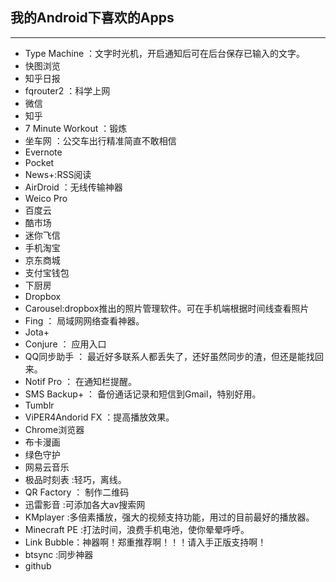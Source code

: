 ## 我的Android下喜欢的Apps
-----
+ Type Machine ：文字时光机，开启通知后可在后台保存已输入的文字。
+ 快图浏览
+ 知乎日报
+ fqrouter2 ：科学上网
+ 微信
+ 知乎
+ 7 Minute Workout ：锻炼
+ 坐车网 ：公交车出行精准简直不敢相信
+ Evernote
+ Pocket
+ News+:RSS阅读
+ AirDroid ：无线传输神器
+ Weico Pro
+ 百度云
+ 酷市场
+ 迷你飞信
+ 手机淘宝
+ 京东商城
+ 支付宝钱包
+ 下厨房
+ Dropbox
+ Carousel:dropbox推出的照片管理软件。可在手机端根据时间线查看照片
+ Fing ： 局域网网络查看神器。
+ Jota+
+ Conjure ： 应用入口
+ QQ同步助手 ： 最近好多联系人都丢失了，还好虽然同步的渣，但还是能找回来。
+ Notif Pro ： 在通知栏提醒。
+ SMS Backup+ ： 备份通话记录和短信到Gmail，特别好用。
+ Tumblr
+ ViPER4Andorid FX ：提高播放效果。
+ Chrome浏览器
+ 布卡漫画
+ 绿色守护
+ 网易云音乐
+ 极品时刻表 :轻巧，离线。
+ QR Factory ： 制作二维码
+ 迅雷影音 :可添加各大av搜索网
+ KMplayer :多倍素播放，强大的视频支持功能，用过的目前最好的播放器。
+ Minecraft PE :打法时间，浪费手机电池，使你晕晕呼呼。
+ Link Bubble：神器啊！郑重推荐啊！！！请入手正版支持啊！
+ btsync :同步神器
+ github
